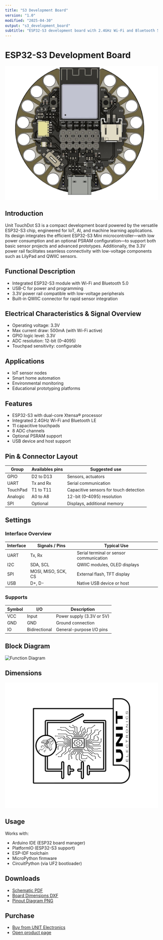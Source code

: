 ```yaml
---
title: "S3 Development Board"
version: "1.0"
modified: "2025-04-30"
output: "s3_development_board"
subtitle: "ESP32-S3 development board with 2.4GHz Wi-Fi and Bluetooth 5.0"
---
```


<!--
# README_TEMPLATE.md
Este archivo sirve como entrada para generar un PDF técnico estilo datasheet.
Edita las secciones respetando el orden, sin eliminar los encabezados.
-->

# ESP32-S3 Development Board 

![product](./images/product.jpg)

## Introduction

Unit TouchDot S3 is a compact development board powered by the versatile ESP32-S3 chip, engineered for IoT, AI, and machine learning applications. Its design integrates the efficient ESP32-S3 Mini microcontroller—with low power consumption and an optional PSRAM configuration—to support both basic sensor projects and advanced prototypes. Additionally, the 3.3V power rail facilitates seamless connectivity with low-voltage components such as LilyPad and QWIIC sensors.

## Functional Description

- Integrated ESP32-S3 module with Wi-Fi and Bluetooth 5.0
- USB-C for power and programming
- 3.3V power rail compatible with low-voltage peripherals
- Built-in QWIIC connector for rapid sensor integration

## Electrical Characteristics & Signal Overview

- Operating voltage: 3.3V
- Max current draw: 500mA (with Wi-Fi active)
- GPIO logic level: 3.3V
- ADC resolution: 12-bit (0–4095)
- Touchpad sensitivity: configurable

## Applications

- IoT sensor nodes
- Smart home automation
- Environmental monitoring
- Educational prototyping platforms

## Features

- ESP32-S3 with dual-core Xtensa® processor
- Integrated 2.4GHz Wi-Fi and Bluetooth LE
- 11 capacitive touchpads
- 8 ADC channels
- Optional PSRAM support
- USB device and host support

## Pin & Connector Layout

| Group     | Availables pins | Suggested use                          |
|-----------|-----------------|----------------------------------------|
| GPIO      | D2 to D13       | Sensors, actuators                     |
| UART      | Tx and Rx       | Serial communication                   |
| TouchPad  | T1 to T11       | Capacitive sensors for touch detection |
| Analogic  | A0 to A8        | 12-bit (0–4095) resolution             |
| SPI       | Optional        | Displays, additional memory            |

## Settings

### Interface Overview

| Interface  | Signals / Pins            | Typical Use                                         |
|------------|----------------------------|-----------------------------------------------------|
| UART       | Tx, Rx                     | Serial terminal or sensor communication            |
| I2C        | SDA, SCL                   | QWIIC modules, OLED displays                       |
| SPI        | MOSI, MISO, SCK, CS        | External flash, TFT display                        |
| USB        | D+, D-                     | Native USB device or host                          |

### Supports

| Symbol | I/O   | Description                         |
|--------|-------|-------------------------------------|
| VCC    | Input | Power supply (3.3V or 5V)           |
| GND    | GND   | Ground connection                   |
| IO     | Bidirectional | General-purpose I/O pins    |

## Block Diagram

![Function Diagram](images/pinout.jpg)

## Dimensions

![Dimensions](images/dimensions.jpg)

## Usage

Works with:

- Arduino IDE (ESP32 board manager)
- PlatformIO (ESP32-S3 support)
- ESP-IDF toolchain
- MicroPython firmware
- CircuitPython (via UF2 bootloader)

## Downloads

- [Schematic PDF](docs/schematic.pdf)
- [Board Dimensions DXF](docs/dimensions.dxf)
- [Pinout Diagram PNG](docs/pinout.png)

## Purchase

- [Buy from UNIT Electronics](https://www.uelectronics.com)
- [Open product page](https://www.uelectronics.com/products/unit-lily-s3)
